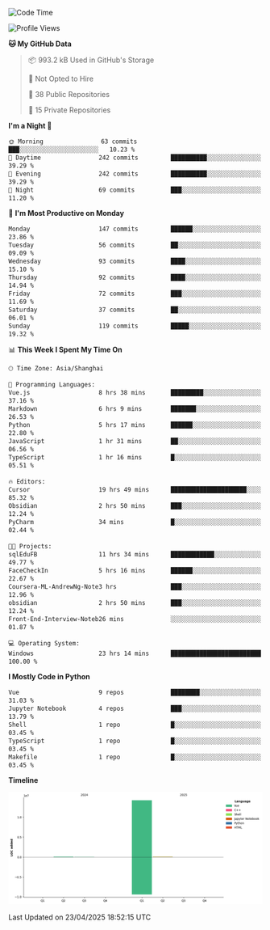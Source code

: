 <!--START_SECTION:waka-->
![Code Time](http://img.shields.io/badge/Code%20Time-123%20hrs%2043%20mins-blue)

![Profile Views](http://img.shields.io/badge/Profile%20Views-55-blue)

**🐱 My GitHub Data** 

> 📦 993.2 kB Used in GitHub's Storage 
 > 
> 🚫 Not Opted to Hire
 > 
> 📜 38 Public Repositories 
 > 
> 🔑 15 Private Repositories 
 > 
**I'm a Night 🦉** 

```text
🌞 Morning                63 commits          ███░░░░░░░░░░░░░░░░░░░░░░   10.23 % 
🌆 Daytime                242 commits         ██████████░░░░░░░░░░░░░░░   39.29 % 
🌃 Evening                242 commits         ██████████░░░░░░░░░░░░░░░   39.29 % 
🌙 Night                  69 commits          ███░░░░░░░░░░░░░░░░░░░░░░   11.20 % 
```
📅 **I'm Most Productive on Monday** 

```text
Monday                   147 commits         ██████░░░░░░░░░░░░░░░░░░░   23.86 % 
Tuesday                  56 commits          ██░░░░░░░░░░░░░░░░░░░░░░░   09.09 % 
Wednesday                93 commits          ████░░░░░░░░░░░░░░░░░░░░░   15.10 % 
Thursday                 92 commits          ████░░░░░░░░░░░░░░░░░░░░░   14.94 % 
Friday                   72 commits          ███░░░░░░░░░░░░░░░░░░░░░░   11.69 % 
Saturday                 37 commits          ██░░░░░░░░░░░░░░░░░░░░░░░   06.01 % 
Sunday                   119 commits         █████░░░░░░░░░░░░░░░░░░░░   19.32 % 
```


📊 **This Week I Spent My Time On** 

```text
🕑︎ Time Zone: Asia/Shanghai

💬 Programming Languages: 
Vue.js                   8 hrs 38 mins       █████████░░░░░░░░░░░░░░░░   37.16 % 
Markdown                 6 hrs 9 mins        ███████░░░░░░░░░░░░░░░░░░   26.53 % 
Python                   5 hrs 17 mins       ██████░░░░░░░░░░░░░░░░░░░   22.80 % 
JavaScript               1 hr 31 mins        ██░░░░░░░░░░░░░░░░░░░░░░░   06.56 % 
TypeScript               1 hr 16 mins        █░░░░░░░░░░░░░░░░░░░░░░░░   05.51 % 

🔥 Editors: 
Cursor                   19 hrs 49 mins      █████████████████████░░░░   85.32 % 
Obsidian                 2 hrs 50 mins       ███░░░░░░░░░░░░░░░░░░░░░░   12.24 % 
PyCharm                  34 mins             █░░░░░░░░░░░░░░░░░░░░░░░░   02.44 % 

🐱‍💻 Projects: 
sqlEduFB                 11 hrs 34 mins      ████████████░░░░░░░░░░░░░   49.77 % 
FaceCheckIn              5 hrs 16 mins       ██████░░░░░░░░░░░░░░░░░░░   22.67 % 
Coursera-ML-AndrewNg-Note3 hrs               ███░░░░░░░░░░░░░░░░░░░░░░   12.96 % 
obsidian                 2 hrs 50 mins       ███░░░░░░░░░░░░░░░░░░░░░░   12.24 % 
Front-End-Interview-Noteb26 mins             ░░░░░░░░░░░░░░░░░░░░░░░░░   01.87 % 

💻 Operating System: 
Windows                  23 hrs 14 mins      █████████████████████████   100.00 % 
```

**I Mostly Code in Python** 

```text
Vue                      9 repos             ████████░░░░░░░░░░░░░░░░░   31.03 % 
Jupyter Notebook         4 repos             ███░░░░░░░░░░░░░░░░░░░░░░   13.79 % 
Shell                    1 repo              █░░░░░░░░░░░░░░░░░░░░░░░░   03.45 % 
TypeScript               1 repo              █░░░░░░░░░░░░░░░░░░░░░░░░   03.45 % 
Makefile                 1 repo              █░░░░░░░░░░░░░░░░░░░░░░░░   03.45 % 
```



**Timeline**

![Lines of Code chart](https://raw.githubusercontent.com/White1943/White1943/main/assets/bar_graph.png)


 Last Updated on 23/04/2025 18:52:15 UTC
<!--END_SECTION:waka-->
